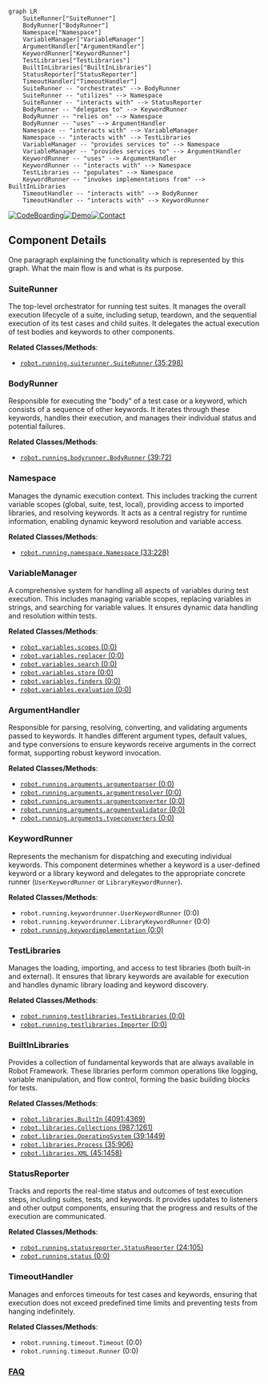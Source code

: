 ```mermaid
graph LR
    SuiteRunner["SuiteRunner"]
    BodyRunner["BodyRunner"]
    Namespace["Namespace"]
    VariableManager["VariableManager"]
    ArgumentHandler["ArgumentHandler"]
    KeywordRunner["KeywordRunner"]
    TestLibraries["TestLibraries"]
    BuiltInLibraries["BuiltInLibraries"]
    StatusReporter["StatusReporter"]
    TimeoutHandler["TimeoutHandler"]
    SuiteRunner -- "orchestrates" --> BodyRunner
    SuiteRunner -- "utilizes" --> Namespace
    SuiteRunner -- "interacts with" --> StatusReporter
    BodyRunner -- "delegates to" --> KeywordRunner
    BodyRunner -- "relies on" --> Namespace
    BodyRunner -- "uses" --> ArgumentHandler
    Namespace -- "interacts with" --> VariableManager
    Namespace -- "interacts with" --> TestLibraries
    VariableManager -- "provides services to" --> Namespace
    VariableManager -- "provides services to" --> ArgumentHandler
    KeywordRunner -- "uses" --> ArgumentHandler
    KeywordRunner -- "interacts with" --> Namespace
    TestLibraries -- "populates" --> Namespace
    KeywordRunner -- "invokes implementations from" --> BuiltInLibraries
    TimeoutHandler -- "interacts with" --> BodyRunner
    TimeoutHandler -- "interacts with" --> KeywordRunner
```
[![CodeBoarding](https://img.shields.io/badge/Generated%20by-CodeBoarding-9cf?style=flat-square)](https://github.com/CodeBoarding/CodeBoarding)[![Demo](https://img.shields.io/badge/Try%20our-Demo-blue?style=flat-square)](https://www.codeboarding.org/demo)[![Contact](https://img.shields.io/badge/Contact%20us%20-%20contact@codeboarding.org-lightgrey?style=flat-square)](mailto:contact@codeboarding.org)

## Component Details

One paragraph explaining the functionality which is represented by this graph. What the main flow is and what is its purpose.

### SuiteRunner
The top-level orchestrator for running test suites. It manages the overall execution lifecycle of a suite, including setup, teardown, and the sequential execution of its test cases and child suites. It delegates the actual execution of test bodies and keywords to other components.


**Related Classes/Methods**:

- <a href="https://github.com/robotframework/robotframework/blob/master/src/robot/running/suiterunner.py#L35-L298" target="_blank" rel="noopener noreferrer">`robot.running.suiterunner.SuiteRunner` (35:298)</a>


### BodyRunner
Responsible for executing the "body" of a test case or a keyword, which consists of a sequence of other keywords. It iterates through these keywords, handles their execution, and manages their individual status and potential failures.


**Related Classes/Methods**:

- <a href="https://github.com/robotframework/robotframework/blob/master/src/robot/running/bodyrunner.py#L39-L72" target="_blank" rel="noopener noreferrer">`robot.running.bodyrunner.BodyRunner` (39:72)</a>


### Namespace
Manages the dynamic execution context. This includes tracking the current variable scopes (global, suite, test, local), providing access to imported libraries, and resolving keywords. It acts as a central registry for runtime information, enabling dynamic keyword resolution and variable access.


**Related Classes/Methods**:

- <a href="https://github.com/robotframework/robotframework/blob/master/src/robot/running/namespace.py#L33-L228" target="_blank" rel="noopener noreferrer">`robot.running.namespace.Namespace` (33:228)</a>


### VariableManager
A comprehensive system for handling all aspects of variables during test execution. This includes managing variable scopes, replacing variables in strings, and searching for variable values. It ensures dynamic data handling and resolution within tests.


**Related Classes/Methods**:

- <a href="https://github.com/robotframework/robotframework/blob/master/src/robot/variables/scopes.py#L0-L0" target="_blank" rel="noopener noreferrer">`robot.variables.scopes` (0:0)</a>
- <a href="https://github.com/robotframework/robotframework/blob/master/src/robot/variables/replacer.py#L0-L0" target="_blank" rel="noopener noreferrer">`robot.variables.replacer` (0:0)</a>
- <a href="https://github.com/robotframework/robotframework/blob/master/src/robot/variables/search.py#L0-L0" target="_blank" rel="noopener noreferrer">`robot.variables.search` (0:0)</a>
- <a href="https://github.com/robotframework/robotframework/blob/master/src/robot/variables/store.py#L0-L0" target="_blank" rel="noopener noreferrer">`robot.variables.store` (0:0)</a>
- <a href="https://github.com/robotframework/robotframework/blob/master/src/robot/variables/finders.py#L0-L0" target="_blank" rel="noopener noreferrer">`robot.variables.finders` (0:0)</a>
- <a href="https://github.com/robotframework/robotframework/blob/master/src/robot/variables/evaluation.py#L0-L0" target="_blank" rel="noopener noreferrer">`robot.variables.evaluation` (0:0)</a>


### ArgumentHandler
Responsible for parsing, resolving, converting, and validating arguments passed to keywords. It handles different argument types, default values, and type conversions to ensure keywords receive arguments in the correct format, supporting robust keyword invocation.


**Related Classes/Methods**:

- <a href="https://github.com/robotframework/robotframework/blob/master/src/robot/running/arguments/argumentparser.py#L0-L0" target="_blank" rel="noopener noreferrer">`robot.running.arguments.argumentparser` (0:0)</a>
- <a href="https://github.com/robotframework/robotframework/blob/master/src/robot/running/arguments/argumentresolver.py#L0-L0" target="_blank" rel="noopener noreferrer">`robot.running.arguments.argumentresolver` (0:0)</a>
- <a href="https://github.com/robotframework/robotframework/blob/master/src/robot/running/arguments/argumentconverter.py#L0-L0" target="_blank" rel="noopener noreferrer">`robot.running.arguments.argumentconverter` (0:0)</a>
- <a href="https://github.com/robotframework/robotframework/blob/master/src/robot/running/arguments/argumentvalidator.py#L0-L0" target="_blank" rel="noopener noreferrer">`robot.running.arguments.argumentvalidator` (0:0)</a>
- <a href="https://github.com/robotframework/robotframework/blob/master/src/robot/running/arguments/typeconverters.py#L0-L0" target="_blank" rel="noopener noreferrer">`robot.running.arguments.typeconverters` (0:0)</a>


### KeywordRunner
Represents the mechanism for dispatching and executing individual keywords. This component determines whether a keyword is a user-defined keyword or a library keyword and delegates to the appropriate concrete runner (`UserKeywordRunner` or `LibraryKeywordRunner`).


**Related Classes/Methods**:

- `robot.running.keywordrunner.UserKeywordRunner` (0:0)
- `robot.running.keywordrunner.LibraryKeywordRunner` (0:0)
- <a href="https://github.com/robotframework/robotframework/blob/master/src/robot/running/keywordimplementation.py#L0-L0" target="_blank" rel="noopener noreferrer">`robot.running.keywordimplementation` (0:0)</a>


### TestLibraries
Manages the loading, importing, and access to test libraries (both built-in and external). It ensures that library keywords are available for execution and handles dynamic library loading and keyword discovery.


**Related Classes/Methods**:

- <a href="https://github.com/robotframework/robotframework/blob/master/src/robot/running/testlibraries.py#L0-L0" target="_blank" rel="noopener noreferrer">`robot.running.testlibraries.TestLibraries` (0:0)</a>
- <a href="https://github.com/robotframework/robotframework/blob/master/src/robot/running/testlibraries.py#L0-L0" target="_blank" rel="noopener noreferrer">`robot.running.testlibraries.Importer` (0:0)</a>


### BuiltInLibraries
Provides a collection of fundamental keywords that are always available in Robot Framework. These libraries perform common operations like logging, variable manipulation, and flow control, forming the basic building blocks for tests.


**Related Classes/Methods**:

- <a href="https://github.com/robotframework/robotframework/blob/master/src/robot/libraries/BuiltIn.py#L4091-L4369" target="_blank" rel="noopener noreferrer">`robot.libraries.BuiltIn` (4091:4369)</a>
- <a href="https://github.com/robotframework/robotframework/blob/master/src/robot/libraries/Collections.py#L987-L1261" target="_blank" rel="noopener noreferrer">`robot.libraries.Collections` (987:1261)</a>
- <a href="https://github.com/robotframework/robotframework/blob/master/src/robot/libraries/OperatingSystem.py#L39-L1449" target="_blank" rel="noopener noreferrer">`robot.libraries.OperatingSystem` (39:1449)</a>
- <a href="https://github.com/robotframework/robotframework/blob/master/src/robot/libraries/Process.py#L35-L906" target="_blank" rel="noopener noreferrer">`robot.libraries.Process` (35:906)</a>
- <a href="https://github.com/robotframework/robotframework/blob/master/src/robot/libraries/XML.py#L45-L1458" target="_blank" rel="noopener noreferrer">`robot.libraries.XML` (45:1458)</a>


### StatusReporter
Tracks and reports the real-time status and outcomes of test execution steps, including suites, tests, and keywords. It provides updates to listeners and other output components, ensuring that the progress and results of the execution are communicated.


**Related Classes/Methods**:

- <a href="https://github.com/robotframework/robotframework/blob/master/src/robot/running/statusreporter.py#L24-L105" target="_blank" rel="noopener noreferrer">`robot.running.statusreporter.StatusReporter` (24:105)</a>
- <a href="https://github.com/robotframework/robotframework/blob/master/src/robot/running/status.py#L0-L0" target="_blank" rel="noopener noreferrer">`robot.running.status` (0:0)</a>


### TimeoutHandler
Manages and enforces timeouts for test cases and keywords, ensuring that execution does not exceed predefined time limits and preventing tests from hanging indefinitely.


**Related Classes/Methods**:

- `robot.running.timeout.Timeout` (0:0)
- `robot.running.timeout.Runner` (0:0)




### [FAQ](https://github.com/CodeBoarding/GeneratedOnBoardings/tree/main?tab=readme-ov-file#faq)